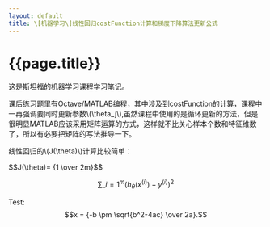 ```yaml
---
layout: default
title: \[机器学习\]线性回归costFunction计算和梯度下降算法更新公式
---
```

{{page.title}}
===============
这是斯坦福的机器学习课程学习笔记。

课后练习题里有Octave/MATLAB编程，其中涉及到costFunction的计算，课程中一再强调要同时更新参数\\(\theta_j\\),虽然课程中使用的是循环更新的方法，但是很明显MATLAB应该采用矩阵运算的方式，这样就不比关心样本个数和特征维数了，所以有必要把矩阵的写法推导一下。

线性回归的\\(J(\theta)\\)计算比较简单：

<span>
$$J(\theta)= {1 \over 2m}$$
</span>

$$ \sum\_{i=1}^m(h_\theta(x^{(i)})-y^{(i)})^2$$


Test:
$$x = {-b \pm \sqrt{b^2-4ac} \over 2a}.$$
